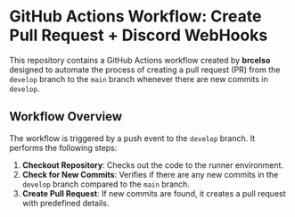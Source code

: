 # GitHub Actions Workflow: Create Pull Request + Discord WebHooks

This repository contains a GitHub Actions workflow created by **brcelso** designed to automate the process of creating a pull request (PR) from the `develop` branch to the `main` branch whenever there are new commits in `develop`. 

## Workflow Overview

The workflow is triggered by a push event to the `develop` branch. It performs the following steps:

1. **Checkout Repository**: Checks out the code to the runner environment.
2. **Check for New Commits**: Verifies if there are any new commits in the `develop` branch compared to the `main` branch.
3. **Create Pull Request**: If new commits are found, it creates a pull request with predefined details.

